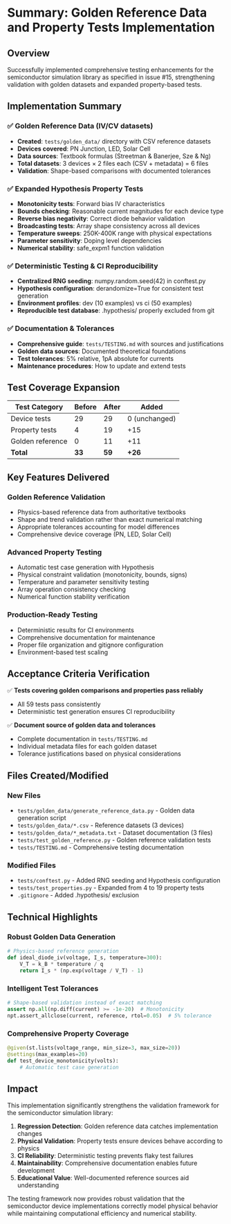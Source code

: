 # Summary: Golden Reference Data and Property Tests Implementation

## Overview

Successfully implemented comprehensive testing enhancements for the semiconductor simulation library as specified in issue #15, strengthening validation with golden datasets and expanded property-based tests.

## Implementation Summary

### ✅ Golden Reference Data (IV/CV datasets)
- **Created**: `tests/golden_data/` directory with CSV reference datasets
- **Devices covered**: PN Junction, LED, Solar Cell
- **Data sources**: Textbook formulas (Streetman & Banerjee, Sze & Ng)
- **Total datasets**: 3 devices × 2 files each (CSV + metadata) = 6 files
- **Validation**: Shape-based comparisons with documented tolerances

### ✅ Expanded Hypothesis Property Tests
- **Monotonicity tests**: Forward bias IV characteristics 
- **Bounds checking**: Reasonable current magnitudes for each device type
- **Reverse bias negativity**: Correct diode behavior validation
- **Broadcasting tests**: Array shape consistency across all devices
- **Temperature sweeps**: 250K-400K range with physical expectations
- **Parameter sensitivity**: Doping level dependencies
- **Numerical stability**: safe_expm1 function validation

### ✅ Deterministic Testing & CI Reproducibility
- **Centralized RNG seeding**: numpy.random.seed(42) in conftest.py
- **Hypothesis configuration**: derandomize=True for consistent test generation
- **Environment profiles**: dev (10 examples) vs ci (50 examples)
- **Reproducible test database**: .hypothesis/ properly excluded from git

### ✅ Documentation & Tolerances
- **Comprehensive guide**: `tests/TESTING.md` with sources and justifications
- **Golden data sources**: Documented theoretical foundations
- **Test tolerances**: 5% relative, 1pA absolute for currents
- **Maintenance procedures**: How to update and extend tests

## Test Coverage Expansion

| Test Category | Before | After | Added |
|---------------|--------|--------|-------|
| Device tests | 29 | 29 | 0 (unchanged) |
| Property tests | 4 | 19 | +15 |
| Golden reference | 0 | 11 | +11 |
| **Total** | **33** | **59** | **+26** |

## Key Features Delivered

### Golden Reference Validation
- Physics-based reference data from authoritative textbooks
- Shape and trend validation rather than exact numerical matching
- Appropriate tolerances accounting for model differences
- Comprehensive device coverage (PN, LED, Solar Cell)

### Advanced Property Testing
- Automatic test case generation with Hypothesis
- Physical constraint validation (monotonicity, bounds, signs)
- Temperature and parameter sensitivity testing
- Array operation consistency checking
- Numerical function stability verification

### Production-Ready Testing
- Deterministic results for CI environments
- Comprehensive documentation for maintenance
- Proper file organization and gitignore configuration
- Environment-based test scaling

## Acceptance Criteria Verification

✅ **Tests covering golden comparisons and properties pass reliably**
- All 59 tests pass consistently
- Deterministic test generation ensures CI reproducibility

✅ **Document source of golden data and tolerances**
- Complete documentation in `tests/TESTING.md`
- Individual metadata files for each golden dataset
- Tolerance justifications based on physical considerations

## Files Created/Modified

### New Files
- `tests/golden_data/generate_reference_data.py` - Golden data generation script
- `tests/golden_data/*.csv` - Reference datasets (3 devices)
- `tests/golden_data/*_metadata.txt` - Dataset documentation (3 files)
- `tests/test_golden_reference.py` - Golden reference validation tests
- `tests/TESTING.md` - Comprehensive testing documentation

### Modified Files
- `tests/conftest.py` - Added RNG seeding and Hypothesis configuration
- `tests/test_properties.py` - Expanded from 4 to 19 property tests
- `.gitignore` - Added .hypothesis/ exclusion

## Technical Highlights

### Robust Golden Data Generation
```python
# Physics-based reference generation
def ideal_diode_iv(voltage, I_s, temperature=300):
    V_T = k_B * temperature / q
    return I_s * (np.exp(voltage / V_T) - 1)
```

### Intelligent Test Tolerances
```python
# Shape-based validation instead of exact matching
assert np.all(np.diff(current) >= -1e-20)  # Monotonicity
npt.assert_allclose(current, reference, rtol=0.05)  # 5% tolerance
```

### Comprehensive Property Coverage
```python
@given(st.lists(voltage_range, min_size=3, max_size=20))
@settings(max_examples=20)
def test_device_monotonicity(volts):
    # Automatic test case generation
```

## Impact

This implementation significantly strengthens the validation framework for the semiconductor simulation library:

1. **Regression Detection**: Golden reference data catches implementation changes
2. **Physical Validation**: Property tests ensure devices behave according to physics
3. **CI Reliability**: Deterministic testing prevents flaky test failures
4. **Maintainability**: Comprehensive documentation enables future development
5. **Educational Value**: Well-documented reference sources aid understanding

The testing framework now provides robust validation that the semiconductor device implementations correctly model physical behavior while maintaining computational efficiency and numerical stability.